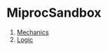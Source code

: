 # MiprocSandbox

1. [Mechanics](docs/MiprocSandbox/mech.md)
2. [Logic](docs/MiprocSandbox/logic.md)

